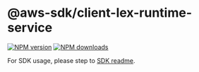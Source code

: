 # @aws-sdk/client-lex-runtime-service

[![NPM version](https://img.shields.io/npm/v/@aws-sdk/client-lex-runtime-service/beta.svg)](https://www.npmjs.com/package/@aws-sdk/client-lex-runtime-service)
[![NPM downloads](https://img.shields.io/npm/dm/@aws-sdk/client-lex-runtime-service.svg)](https://www.npmjs.com/package/@aws-sdk/client-lex-runtime-service)

For SDK usage, please step to [SDK readme](https://github.com/aws/aws-sdk-js-v3).
